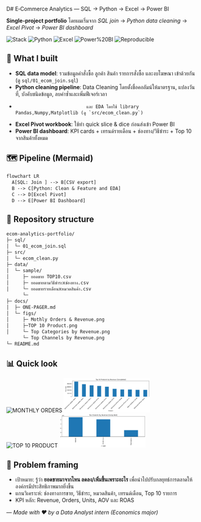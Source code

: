 D# E‑Commerce Analytics — SQL → Python → Excel → Power BI

**Single‑project portfolio**  โดยผมเริ่มจาก *SQL join* → *Python data cleaning* → *Excel Pivot* → *Power BI dashboard* 
<div align="left">
  
![Stack](https://img.shields.io/badge/SQL-analytics-blue) 
![Python](https://img.shields.io/badge/Python-pandas%2Fmatplotlib-yellow) 
![Excel](https://img.shields.io/badge/Excel-Pivot-success) 
![Power%20BI](https://img.shields.io/badge/Power%20BI-Dashboard-orange)
![Reproducible](https://img.shields.io/badge/Reproducible-Yes-brightgreen)

</div>

## 🎯 What I built
- **SQL data model**: รวมข้อมูลคำสั่งซื้อ ลูกค้า สินค้า รายการสั่งซื้อ และงบโฆษณา เข้าด้วยกัน (ดู `sql/01_ecom_join.sql`)
- **Python cleaning pipeline**: Data Cleaning โดยตั้งชื่อคอลัมน์ให้มาตรฐาน, แปลงวันที่, บังคับชนิดข้อมูล, ลบค่าซ้ำและเพิ่มฟีเจอร์เวลา
-                               และ EDA โดยใช้ library Pandas,Numpy,Matplotlib (ดู `src/ecom_clean.py`)
- **Excel Pivot workbook**: ใช้ทำ quick slice & dice ก่อนส่งเข้า Power BI
- **Power BI dashboard**: KPI cards + เทรนด์รายเดือน  + ช่องทาง/วิธีชำระ + Top 10 จากสินค้าทั้งหมด

## 🗺️ Pipeline (Mermaid)
```mermaid
flowchart LR
  A[SQL: Join ] --> B[CSV export]
  B --> C[Python: Clean & Feature and EDA]
  C --> D[Excel Pivot]
  D --> E[Power BI Dashboard]
```

## 📁 Repository structure
```
ecom-analytics-portfolio/
├─ sql/
│  └─ 01_ecom_join.sql
├─ src/
│  └─ ecom_clean.py
├─ data/
│  └─ sample/
│     ├─ ยอดขาย TOP10.csv
│     ├─ ยอดขายตามวิธีชำระxช่องทาง.csv
│     └─ ยอดขายรายเดือนxหมวดสินค้า.csv
      └─ 
├─ docs/
│  ├─ ONE-PAGER.md
│  └─ figs/
│     ├─ Mothly Orders & Revenue.png
│     ├─TOP 10 Product.png
│     └─ Top Categories by Revenue.png
      └─ Top Channels by Revenue.png
└─ README.md
```


## 📊 Quick look
<p align="left">
  <img src="docs/figs/Mothly Orders & Revenue.png" alt="MONTHLY ORDERS" width="45%">
  <img src="docs/figs/TOP 10 Product.png" alt="TOP 10 PRODUCT" width="45%">
  <img src="docs/figs/Top Categories by Revenue.png" alt="TOP 10 PRODUCT" width="45%">
   <img src="docs/figs/Top Channels by Revenue.png" alt="TOP 10 PRODUCT" width="45%">
  </p>




## 🧠 Problem framing
- เป้าหมาย: รู้ว่า **ยอดขายมาจากไหน ลดลง/เพิ่มขึ้นเพราะอะไร** เพื่อนำไปปรับกลยุทธ์การตลาดให้องค์กรมีประสิทธิภาพมากยิ่งขึ้น
- แกนวิเคราะห์: ช่องทางการขาย, วิธีชำระ, หมวดสินค้า, เทรนด์เดือน, Top 10 รายการ
- KPI หลัก: Revenue, Orders, Units, AOV และ ROAS




— _Made with ❤️ by a Data Analyst intern (Economics major)_

